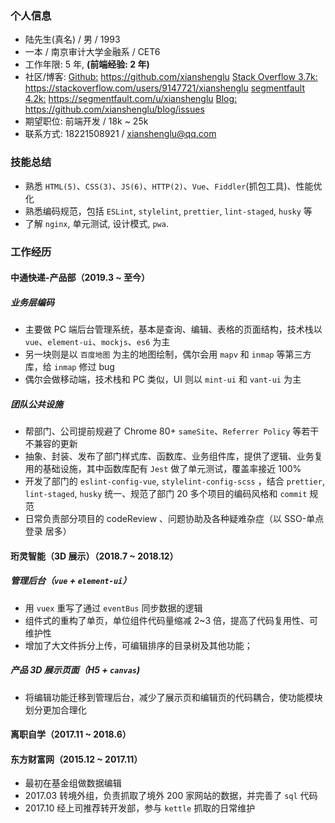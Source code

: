 ### 个人信息

- 陆先生(真名) / 男 / 1993
- 一本 / 南京审计大学金融系 / CET6
- 工作年限: 5 年, **(前端经验: 2 年)**
- 社区/博客:
  [Github:](https://github.com/xianshenglu) https://github.com/xianshenglu
  [Stack Overflow 3.7k:](https://stackoverflow.com/users/9147721/xianshenglu) https://stackoverflow.com/users/9147721/xianshenglu
  [segmentfault 4.2k:](https://segmentfault.com/u/xianshenglu) https://segmentfault.com/u/xianshenglu
  [Blog:](https://github.com/xianshenglu/blog/issues) https://github.com/xianshenglu/blog/issues
- 期望职位: 前端开发 / 18k ~ 25k
- 联系方式: 18221508921 / xianshenglu@qq.com

### 技能总结

- 熟悉 `HTML(5)`、`CSS(3)`、`JS(6)`、`HTTP(2)`、`Vue`、`Fiddler`(抓包工具)、性能优化
- 熟悉编码规范，包括 `ESLint`, `stylelint`, `prettier`, `lint-staged`, `husky` 等
- 了解 `nginx`, 单元测试, 设计模式, `pwa`.

### 工作经历

#### 中通快递-产品部（2019.3 ~ 至今）

##### 业务层编码

- 主要做 PC 端后台管理系统，基本是查询、编辑、表格的页面结构，技术栈以 `vue`、`element-ui`、`mockjs`、`es6` 为主
- 另一块则是以 `百度地图` 为主的地图绘制，偶尔会用 `mapv` 和 `inmap` 等第三方库，给 `inmap` 修过 bug
- 偶尔会做移动端，技术栈和 PC 类似，UI 则以 `mint-ui` 和 `vant-ui` 为主

##### 团队公共设施

- 帮部门、公司提前规避了 Chrome 80+ `sameSite`、`Referrer Policy` 等若干不兼容的更新
- 抽象、封装、发布了部门样式库、函数库、业务组件库，提供了逻辑、业务复用的基础设施，其中函数库配有 `Jest` 做了单元测试，覆盖率接近 100%
- 开发了部门的 `eslint-config-vue`, `stylelint-config-scss` ，结合 `prettier`, `lint-staged`, `husky` 统一、规范了部门 20 多个项目的编码风格和 `commit` 规范
- 日常负责部分项目的 codeReview 、问题协助及各种疑难杂症（以 SSO-单点登录 居多）

#### 珩灵智能（3D 展示）（2018.7 ~ 2018.12）

##### 管理后台（`vue` + `element-ui`）

- 用 `vuex` 重写了通过 `eventBus` 同步数据的逻辑
- 组件式的重构了单页，单位组件代码量缩减 2~3 倍，提高了代码复用性、可维护性
- 增加了大文件拆分上传，可编辑排序的目录树及其他功能；

##### 产品 3D 展示页面（H5 + `canvas`)

- 将编辑功能迁移到管理后台，减少了展示页和编辑页的代码耦合，使功能模块划分更加合理化

#### 离职自学（2017.11 ~ 2018.6）

#### 东方财富网（2015.12 ~ 2017.11）

- 最初在基金组做数据编辑
- 2017.03 转境外组，负责抓取了境外 200 家网站的数据，并完善了 `sql` 代码
- 2017.10 经上司推荐转开发部，参与 `kettle` 抓取的日常维护
